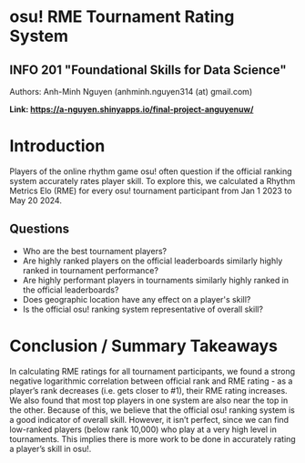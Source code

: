# osu! RME Tournament Rating System
## INFO 201 "Foundational Skills for Data Science"

Authors: Anh-Minh Nguyen (anhminh.nguyen314 (at) gmail.com)

**Link: https://a-nguyen.shinyapps.io/final-project-anguyenuw/**

# Introduction
Players of the online rhythm game osu! often question if the official ranking system accurately rates player skill. To explore this, we calculated a Rhythm Metrics Elo (RME) for every osu! tournament participant from Jan 1 2023 to May 20 2024.

## Questions
- Who are the best tournament players?
- Are highly ranked players on the official leaderboards similarly highly ranked in tournament performance?
- Are highly performant players in tournaments similarly highly ranked in the official leaderboards?
- Does geographic location have any effect on a player's skill?
- Is the official osu! ranking system representative of overall skill?

# Conclusion / Summary Takeaways

In calculating RME ratings for all tournament participants, we found a strong negative logarithmic correlation between official rank and RME rating - as a player’s rank decreases (i.e. gets closer to #1), their RME rating increases. We also found that most top players in one system are also near the top in the other. Because of this, we believe that the official osu! ranking system is a good indicator of overall skill. However, it isn’t perfect, since we can find low-ranked players (below rank 10,000) who play at a very high level in tournaments. This implies there is more work to be done in accurately rating a player’s skill in osu!.